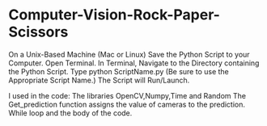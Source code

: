 # Computer-Vision-Rock-Paper-Scissors
On a Unix-Based Machine (Mac or Linux)
Save the Python Script to your Computer.
Open Terminal.
In Terminal, Navigate to the Directory containing the Python Script.
Type python ScriptName.py
(Be sure to use the Appropriate Script Name.)
The Script will Run/Launch.

I used in the code:
The libraries OpenCV,Numpy,Time and Random
The Get_prediction function assigns the value of cameras to the prediction.
While loop and the body of the code.
